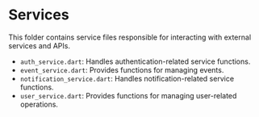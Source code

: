 # Services

This folder contains service files responsible for interacting with external services and APIs.

- `auth_service.dart`: Handles authentication-related service functions.
- `event_service.dart`: Provides functions for managing events.
- `notification_service.dart`: Handles notification-related service functions.
- `user_service.dart`: Provides functions for managing user-related operations.

